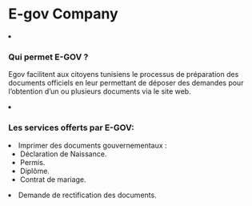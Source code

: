 # E-gov Company

<li> <h3> Qui permet E-GOV ? </h3>

Egov facilitent aux citoyens tunisiens le processus de préparation des documents officiels en leur permettant de déposer des demandes pour l’obtention d’un ou plusieurs documents via le site web.


<li> <h3> Les services offerts par E-GOV: </h3>
<li> Imprimer des documents gouvernementaux :

* Déclaration de Naissance.
* Permis.
* Diplôme.
* Contrat de mariage.

<li> Demande de rectification des documents.


